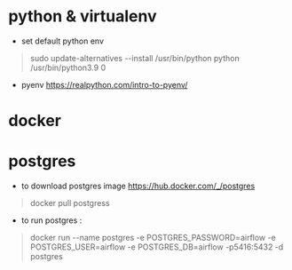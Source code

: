 # python & virtualenv

* set default python env

> sudo update-alternatives --install /usr/bin/python python /usr/bin/python3.9 0

* pyenv
  https://realpython.com/intro-to-pyenv/

# docker

# postgres

* to download postgres image
  https://hub.docker.com/_/postgres

> docker pull postgress

* to run postgres :

> docker run --name postgres -e POSTGRES_PASSWORD=airflow -e POSTGRES_USER=airflow -e POSTGRES_DB=airflow -p5416:5432 -d postgres